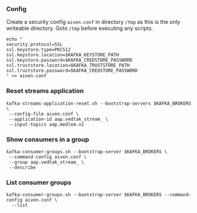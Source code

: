 ### Config
Create a security config `aiven.conf` in directory `/tmp` as this is the only writeable directory.
Goto `/tmp` before executing any scripts.
```shell
echo "
security.protocol=SSL
ssl.keystore.type=PKCS12
ssl.keystore.location=$KAFKA_KEYSTORE_PATH
ssl.keystore.password=$KAFKA_CREDSTORE_PASSWORD
ssl.truststore.location=$KAFKA_TRUSTSTORE_PATH
ssl.truststore.password=$KAFKA_CREDSTORE_PASSWORD
" >> aiven.conf
```

### Reset streams application
```shell
kafka-streams-application-reset.sh --bootstrap-servers $KAFKA_BROKERS \
 --config-file aiven.conf \
 --application-id aap.vedtak_stream_ \
 --input-topics aap.medlem.v1
```

### Show consumers in a group
```shell
kafka-consumer-groups.sh --bootstrap-server $KAFKA_BROKERS \
 --command-config aiven.conf \
 --group aap.vedtak_stream_ \
 --describe
```

### List consumer groups
```shell
kafka-consumer-groups.sh --bootstrap-server $KAFKA_BROKERS --command-config aiven.conf \
  --list
```
